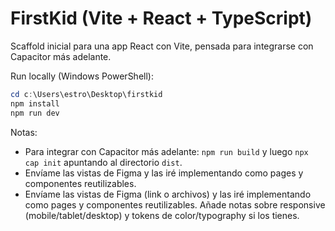 # FirstKid (Vite + React + TypeScript)

Scaffold inicial para una app React con Vite, pensada para integrarse con Capacitor más adelante.

Run locally (Windows PowerShell):

```powershell
cd c:\Users\estro\Desktop\firstkid
npm install
npm run dev
```

Notas:

- Para integrar con Capacitor más adelante: `npm run build` y luego `npx cap init` apuntando al directorio `dist`.
- Envíame las vistas de Figma y las iré implementando como pages y componentes reutilizables.
- Envíame las vistas de Figma (link o archivos) y las iré implementando como pages y componentes reutilizables. Añade notas sobre responsive (mobile/tablet/desktop) y tokens de color/typography si los tienes.
